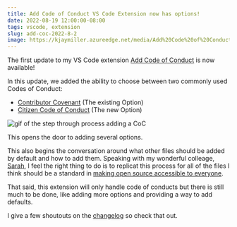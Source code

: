 ```yaml
---
title: Add Code of Conduct VS Code Extension now has options!
date: 2022-08-19 12:00:00-08:00
tags: vscode, extension
slug: add-coc-2022-8-2
image: https://kjaymiller.azureedge.net/media/Add%20Code%20of%20Conduct%20Image.png
---
```


The first update to my VS Code extension [Add Code of Conduct][Add Code of Conduct] is now available!

In this update, we added the ability to choose between two commonly used Codes of Conduct:

- [Contributor Covenant][Contributor Covenant] (The existing Option)
- [Citizen Code of Conduct][Citizen Code of Conduct] (The new Option)
  
![gif of the step through process adding a CoC](https://kjaymiller.azureedge.net/media/add_covenant-2022-8-2.gif)

This opens the door to adding several options.

This also begins the conversation around what other files should be added by default and how to add them. Speaking with my wonderful colleage, [Sarah](https://twitter.com/crazy4pi314), I feel the right thing to do is to replicat this process for all of the files I think should be a standard in [making open source accessible to everyone](https://contributionswelcome.org).

That said, this extension will only handle code of conducts but there is still much to be done, like adding more options and providing a way to add defaults.

I give a few shoutouts on the [changelog](https://marketplace.visualstudio.com/items/kjaymiller.vscode-add-code-of-conduct/changelog) so check that out.

[Add Code of Conduct]: https://marketplace.visualstudio.com/items?itemName=joshuabell.add-code-of-conduct
[Contributor Covenant]: https://contributor-covenant.org/
[Citizen Code of Conduct]: https://github.com/stumpsyn/policies/blob/master/citizen_code_of_conduct.md
